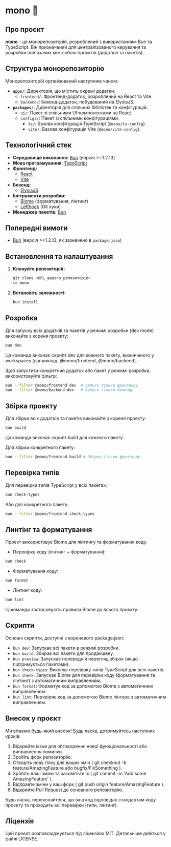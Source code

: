 # mono 🚀

## Про проєкт

**mono** - це монорепозиторій, розроблений з використанням Bun та TypeScript. Він призначений для централізованого керування та розробки пов'язаних між собою проєктів (додатків та пакетів).

## Структура монорепозиторію

Монорепозиторій організований наступним чином:

- **`apps/`**: Директорія, що містить окремі додатки.
  - `frontend/`: Фронтенд-додаток, розроблений на React та Vite.
  - `backend/`: Бекенд-додаток, побудований на ElysiaJS.
- **`packages/`**: Директорія для спільних бібліотек та конфігурацій.
  - `ui/`: Пакет зі спільними UI-компонентами на React.
  - `configs/`: Пакет зі спільними конфігураціями.
    - `ts/`: Базова конфігурація TypeScript (`@mono/ts-config`).
    - `vite/`: Базова конфігурація Vite (`@mono/vite-config`).

## Технологічний стек

- **Середовище виконання:** [Bun](https://bun.sh/) (версія >=1.2.13)
- **Мова програмування:** [TypeScript](https://www.typescriptlang.org/)
- **Фронтенд:**
  - [React](https://react.dev/)
  - [Vite](https://vitejs.dev/)
- **Бекенд:**
  - [ElysiaJS](https://elysiajs.com/)
- **Інструменти розробки:**
  - [Biome](https://biomejs.dev/) (форматування, лінтинг)
  - [Lefthook](https://github.com/evilmartians/lefthook) (Git хуки)
- **Менеджер пакетів:** [Bun](https://bun.sh/)

## Попередні вимоги

- [Bun](https://bun.sh/docs/installation) (версія >=1.2.13, як зазначено в `package.json`)

## Встановлення та налаштування

1. **Клонуйте репозиторій:**

   ```bash
   git clone <URL_вашого_репозиторію>
   cd mono
   ```

2. **Встановіть залежності:**

    ```bash
    bun install
    ```

## Розробка

Для запуску всіх додатків та пакетів у режимі розробки (dev mode) виконайте з кореня проєкту:

```bash
bun dev
```

Ця команда виконає скрипт dev для кожного пакету, визначеного у workspaces (наприклад, @mono/frontend, @mono/backend).

Щоб запустити конкретний додаток або пакет у режимі розробки, використовуйте фільтр:

```bash
bun --filter @mono/frontend dev  # Запуск тільки фронтенду
bun --filter @mono/backend dev   # Запуск тільки бекенду
```

## Збірка проекту

Для збірки всіх додатків та пакетів виконайте з кореня проекту:

```bash
bun build
```

Ця команда виконає скрипт build для кожного пакету.

Для збірки конкретного пакету:

```bash
bun --filter @mono/frontend build # Збірка тільки фронтенду
```

## Перевірка типів

Для перевірки типів TypeScript у всіх пакетах:

```bash
bun check-types
```

Або для конкретного пакету:

```bash
bun --filter @mono/frontend check-types
```

## Линтінг та форматування

Проєкт використовує Biome для лінтингу та форматування коду.

- Перевірка коду (лінтинг + форматування):

```bash
bun check
```

- Форматування коду:

```bash
bun format
```

- Лінтинг коду:

```bash
bun lint
```

Ці команди застосовують правила Biome до всього проєкту.

## Скрипти

Основні скрипти, доступні з кореневого package.json:

- `bun dev`: Запускає всі пакети в режимі розробки.
- `bun build`: Збирає всі пакети для продакшену.
- `bun preview`: Запускає попередній перегляд збірок (якщо підтримується пакетами).
- `bun check-types`: Виконує перевірку типів TypeScript для всіх пакетів.
- `bun check`: Запускає Biome для перевірки коду (форматування та лінтинг) з автоматичним виправленням.
- `bun format`: Форматує код за допомогою Biome з автоматичним виправленням.
- `bun lint`: Перевіряє код за допомогою Biome лінтера з автоматичним виправленням.

## Внесок у проєкт

Ми вітаємо будь-який внесок! Будь ласка, дотримуйтесь наступних кроків:

1. Відкрийте issue для обговорення нової функціональності або виправлення помилки.
2. Зробіть форк репозиторію.
3. Створіть нову гілку для ваших змін ( git checkout -b feature/AmazingFeature або bugfix/FixSomething ).
4. Зробіть ваші зміни та закомітьте їх ( git commit -m 'Add some AmazingFeature' ).
5. Відправте зміни у ваш форк ( git push origin feature/AmazingFeature ).
6. Відкрийте Pull Request до основного репозиторію.

Будь ласка, переконайтеся, що ваш код відповідає стандартам коду проєкту та проходить всі перевірки (типи, лінтинг).

## Ліцензія

Цей проєкт розповсюджується під ліцензією MIT. Детальніше дивіться у файлі LICENSE.
